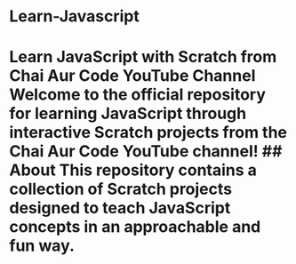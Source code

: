 # Learn-Javascript
# Learn JavaScript with Scratch from Chai Aur Code YouTube Channel  Welcome to the official repository for learning JavaScript through interactive Scratch projects from the Chai Aur Code YouTube channel!  ## About  This repository contains a collection of Scratch projects designed to teach JavaScript concepts in an approachable and fun way. 
